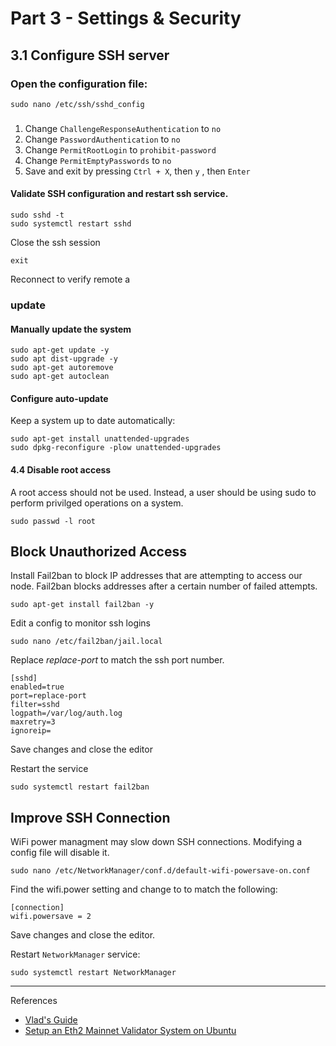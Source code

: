 

# Part 3 - Settings & Security

## 3.1 Configure SSH server

### Open the configuration file:

```
sudo nano /etc/ssh/sshd_config
```
###
1. Change `ChallengeResponseAuthentication` to `no`
2. Change `PasswordAuthentication` to `no`
3. Change `PermitRootLogin` to `prohibit-password`
4. Change `PermitEmptyPasswords` to `no`
5. Save and exit by pressing `Ctrl + X`, then `y` , then `Enter`
 
#### Validate SSH configuration and restart ssh service.

```
sudo sshd -t
sudo systemctl restart sshd
```

Close the ssh session

```
exit
```

Reconnect to verify remote a

### update
#### Manually update the system
    
```shell=
sudo apt-get update -y
sudo apt dist-upgrade -y
sudo apt-get autoremove
sudo apt-get autoclean
```
#### Configure auto-update
Keep a system up to date automatically:

```shell=
sudo apt-get install unattended-upgrades
sudo dpkg-reconfigure -plow unattended-upgrades
```

#### 4.4 Disable root access
A root access should not be used. Instead, a user should be using sudo to perform privilged operations on a system.

```
sudo passwd -l root
```

## Block Unauthorized Access
Install Fail2ban to block IP addresses that are attempting to access our node. Fail2ban blocks addresses after a certain number of failed attempts.

```
sudo apt-get install fail2ban -y
```

Edit a config to monitor ssh logins

```
sudo nano /etc/fail2ban/jail.local
```

Replace *replace-port* to match the ssh port number.

```
[sshd]
enabled=true
port=replace-port
filter=sshd
logpath=/var/log/auth.log
maxretry=3
ignoreip=
```

Save changes and close the editor

Restart the service

```
sudo systemctl restart fail2ban
```


## Improve SSH Connection


WiFi power managment may slow down SSH connections. Modifying a config file will disable it.

```
sudo nano /etc/NetworkManager/conf.d/default-wifi-powersave-on.conf
```

Find the wifi.power setting and change to to match the following:
```
[connection]
wifi.powersave = 2
```

Save changes and close the editor.

Restart `NetworkManager` service:

```
sudo systemctl restart NetworkManager
```

---
References
- [Vlad's Guide](https://github.com/lykhonis/lukso-node-guide#auto-start)
- [Setup an Eth2 Mainnet Validator System on Ubuntu](https://github.com/metanull-operator/eth2-ubuntu)